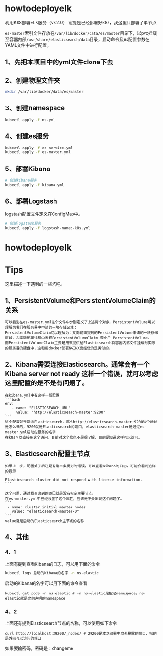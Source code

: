 # howtodeployelk
利用K8S部署ELK服务（v7.2.0）
前提是已经部署好k8s，我这里只部署了单节点


`es-master`索引文件存放在`/var/lib/docker/data/es/master`目录下，以pvc挂载至容器内部`/usr/share/elasticsearch/data`目录，启动命令及es配置参数在YAML文件中进行配置。
## 1、先把本项目中的yml文件clone下去


## 2、创建物理文件夹
```bash
mkdir /var/lib/docker/data/es/master
```

## 3、创建namespace
```bash
kubectl apply -f ns.yml
```

## 4、创建es服务
```bash
kubectl apply -f es-service.yml
kubectl apply -f es-master.yml
```


## 5、部署Kibana
```bash
# 创建kibana服务
kubectl apply -f kibana.yml
```

## 6、部署Logstash

logstash配置文件定义在ConfigMap中。

```bash
# 创建logstash服务
kubectl apply -f logstash-named-k8s.yml
```
# howtodeployelk

# Tips
这里描述一下遇到的一些坑吧。
## 1、PersistentVolume和PersistentVolumeClaim的关系
    可以看到在es-master.yml这个文件中分别定义了上述两个对象，PersistentVolume可以理解为我们在服务器中申请的一块存储区域；
    PersistentVolumeClaim可以理解为：又向前面提到的PersistentVolume申请的一块存储区域，在实际部署过程中发现PersistentVolumeClaim 要小于 PersistentVolume。
    而PersistentVolumeClaim主要是用来提供给Elasticsearch将容器内部文件挂载到实际的服务器的硬盘中，这和用docker部署NGINX曾经做的是类似的。
## 2、Kibana需要连接Elasticsearch。通常会有一个Kibana server not ready 这样一个错误，就可以考虑这里配置的是不是有问题了。
    在kibana.yml中有这样一段配置
    ```bash
    env:
       - name: "ELASTICSEARCH_URL"
         value: "http://elasticsearch-master:9200"
    ```
    这个配置就是指向Elasticsearch，那么http://elasticsearch-master:9200这个地址是怎么来的，9200就是Elasticsearch的端口，elasticsearch-master是通过es-master.yml启动的服务的名字
    在k8s可以直接用这个访问，目前对这个我也不是很了解，目前是知道这样可以访问。
## 3、Elasticsearch配置主节点
    如果上一步，配置好了后还是有第二条提到的错误，可以查看Kibana的日志，可能会看到这样的提示
    ```
    Elasticsearch cluster did not respond with license information.
    ```
    
    这个问题，通过我查询到的原因就是没有指定主要节点。
    在es-master.yml中已经设置了这个属性，应该是不会出现这个问题了。
    ```
     - name: cluster.initial_master_nodes
       value: "elasticsearch-master-0"
    ```
    value就是启动的Elasticsearch主节点的名称
## 4、其他
### 4、1
上面有提到查看Kibana的日志，可以用下面的命令
```bash
kubectl logs 启动的Kibana的名字 -n ns-elastic
```
启动的Kibana的名字可以用下面的命令查看
```shell script
kubectl get pods -n ns-elastic # -n ns-elastic是指定namespace，ns-elastic就是之前声明的namespace
```

### 4、2
上面还有提到Elasticsearch节点的名称，可以使用如下命令
```shell script
curl http://localhost:29200/_nodes/ # 29200是本次部署中向外暴露的端口，指的是外网可以访问的端口
```
如果要输密码，密码是：changeme